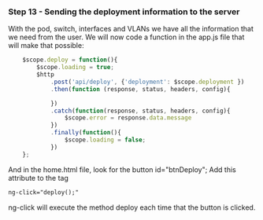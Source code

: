 ### Step 13 - Sending the deployment information to the server
With the pod, switch, interfaces and VLANs we have all the information that we need from the user. We will now code a 
function in the app.js file that will make that possible:

```javascript
    $scope.deploy = function(){
        $scope.loading = true;
        $http
            .post('api/deploy', {'deployment': $scope.deployment })
            .then(function (response, status, headers, config){

            })
            .catch(function(response, status, headers, config){
                $scope.error = response.data.message
            })
            .finally(function(){
                $scope.loading = false;
            })
    };
```
And in the home.html file, look for the button id="btnDeploy"; Add this attribute to the tag

```html
ng-click="deploy();" 
```

ng-click will execute the method deploy each time that the button is clicked.
